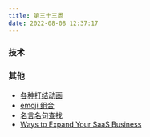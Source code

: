 ```yaml
---
title: 第三十三周
date: 2022-08-08 12:37:17
---
```


### 技术

### 其他

- [各种打结动画](https://knots3d.com/knots/en_us/ALL)
- [emoji 组合](https://emoji.supply/kitchen/)
- [名言名句查找](https://wantquotes.net/)
- [Ways to Expand Your SaaS Business](https://staysaasy.com/product/2022/03/23/expanding-saas-business.html)
